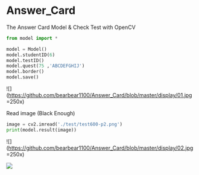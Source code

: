 # Answer_Card
The Answer Card Model & Check Test with OpenCV

```python
from model import *

model = Model()
model.studentID(6)
model.testID()
model.quest(75 ,'ABCDEFGHIJ')
model.border()
model.save()
```

![](https://github.com/bearbear1100/Answer_Card/blob/master/display/01.jpg =250x)

Read image (Black Enough)

```python
image = cv2.imread('./test/test600-p2.png')
print(model.result(image))
```

![](https://github.com/bearbear1100/Answer_Card/blob/master/display/02.jpg =250x)


![](https://github.com/bearbear1100/Answer_Card/blob/master/display/03.png )
